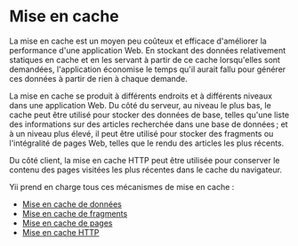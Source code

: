 Mise en cache
=============

La mise en cache est un moyen peu coûteux et efficace d'améliorer la performance d'une application Web. En stockant des données relativement statiques en cache et en les servant à partir de ce cache lorsqu'elles sont demandées, l'application économise le temps qu'il aurait fallu pour générer ces données à partir de rien à chaque demande.

La mise en cache se produit à différents endroits et à différents niveaux dans une application Web. Du côté du serveur, au niveau le plus bas, le cache peut être utilisé pour stocker des données de base, telles qu'une liste des informations sur des articles recherchée dans une base de données ; et à un niveau plus élevé, il peut être utilisé pour stocker des fragments ou l'intégralité de pages Web, telles que le rendu des articles les plus récents. 

Du côté client, la mise en cache HTTP peut être utilisée pour conserver le contenu des pages visitées les plus récentes dans le cache du navigateur.

Yii prend en charge tous ces mécanismes de mise en cache :

* [Mise en cache de données](caching-data.md)
* [Mise en cache de fragments](caching-fragment.md)
* [Mise en cache de pages](caching-page.md)
* [Mise en cache HTTP](caching-http.md)
